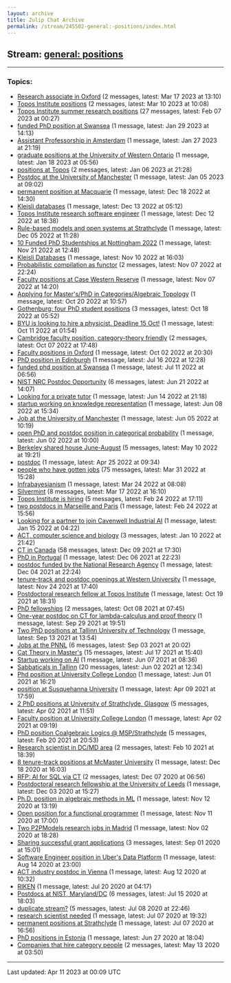 ```yaml
---
layout: archive
title: Zulip Chat Archive
permalink: /stream/245502-general:-positions/index.html
---
```


## Stream: [general: positions](https://mattecapu.github.io/ct-zulip-archive/stream/245502-general:-positions/index.html)
---

### Topics:

* [Research associate in Oxford](topic/topic_Research.20associate.20in.20Oxford.html) (2 messages, latest: Mar 17 2023 at 13:10)
* [Topos Institute positions](topic/topic_Topos.20Institute.20positions.html) (2 messages, latest: Mar 10 2023 at 10:08)
* [Topos Institute summer research positions](topic/topic_Topos.20Institute.20summer.20research.20positions.html) (27 messages, latest: Feb 07 2023 at 00:27)
* [funded PhD position at Swansea](topic/topic_funded.20PhD.20position.20at.20Swansea.html) (1 message, latest: Jan 29 2023 at 14:13)
* [Assistant Professorship in Amsterdam](topic/topic_Assistant.20Professorship.20in.20Amsterdam.html) (1 message, latest: Jan 27 2023 at 21:19)
* [graduate positions at the University of Western Ontario](topic/topic_graduate.20positions.20at.20the.20University.20of.20Western.20Ontario.html) (1 message, latest: Jan 18 2023 at 05:56)
* [positions at Topos](topic/topic_positions.20at.20Topos.html) (2 messages, latest: Jan 06 2023 at 21:28)
* [Postdoc at the University of Manchester](topic/topic_Postdoc.20at.20the.20University.20of.20Manchester.html) (1 message, latest: Jan 05 2023 at 09:02)
* [permanent position at Macquarie](topic/topic_permanent.20position.20at.20Macquarie.html) (1 message, latest: Dec 18 2022 at 14:30)
* [Kleisli databases](topic/topic_Kleisli.20databases.html) (1 message, latest: Dec 13 2022 at 05:12)
* [Topos Institute research software engineer](topic/topic_Topos.20Institute.20research.20software.20engineer.html) (1 message, latest: Dec 12 2022 at 18:38)
* [Rule-based models and open systems at Strathclyde](topic/topic_Rule-based.20models.20and.20open.20systems.20at.20Strathclyde.html) (1 message, latest: Dec 05 2022 at 11:28)
* [10 Funded PhD Studentships at Nottingham 2022](topic/topic_10.20Funded.20PhD.20Studentships.20at.20Nottingham.202022.html) (1 message, latest: Nov 21 2022 at 12:48)
* [Kleisli Databases](topic/topic_Kleisli.20Databases.html) (1 message, latest: Nov 10 2022 at 16:03)
* [Probabilistic compilation as functor](topic/topic_Probabilistic.20compilation.20as.20functor.html) (2 messages, latest: Nov 07 2022 at 22:24)
* [Faculty positions at Case Western Reserve](topic/topic_Faculty.20positions.20at.20Case.20Western.20Reserve.html) (1 message, latest: Nov 07 2022 at 14:20)
* [Applying for Master's/PhD in Categories/Algebraic Topology](topic/topic_Applying.20for.20Master's.2FPhD.20in.20Categories.2FAlgebraic.20Topology.html) (1 message, latest: Oct 20 2022 at 10:57)
* [Gothenburg: four PhD student positions](topic/topic_Gothenburg.3A.20four.20PhD.20student.20positions.html) (3 messages, latest: Oct 18 2022 at 05:52)
* [BYU is looking to hire a physicist. Deadline 15 Oct!](topic/topic_BYU.20is.20looking.20to.20hire.20a.20physicist.2E.20Deadline.2015.20Oct!.html) (1 message, latest: Oct 11 2022 at 01:54)
* [Cambridge faculty position, category-theory friendly](topic/topic_Cambridge.20faculty.20position.2C.20category-theory.20friendly.html) (2 messages, latest: Oct 07 2022 at 17:48)
* [Faculty positions in Oxford](topic/topic_Faculty.20positions.20in.20Oxford.html) (1 message, latest: Oct 02 2022 at 20:30)
* [PhD position in Edinburgh](topic/topic_PhD.20position.20in.20Edinburgh.html) (1 message, latest: Jul 16 2022 at 12:28)
* [funded phd position at Swansea](topic/topic_funded.20phd.20position.20at.20Swansea.html) (1 message, latest: Jul 11 2022 at 06:56)
* [NIST NRC Postdoc Opportunity](topic/topic_NIST.20NRC.20Postdoc.20Opportunity.html) (6 messages, latest: Jun 21 2022 at 14:07)
* [Looking for a private tutor](topic/topic_Looking.20for.20a.20private.20tutor.html) (1 message, latest: Jun 14 2022 at 21:18)
* [startup working on knowledge representation](topic/topic_startup.20working.20on.20knowledge.20representation.html) (1 message, latest: Jun 08 2022 at 15:34)
* [Job at the University of Manchester](topic/topic_Job.20at.20the.20University.20of.20Manchester.html) (1 message, latest: Jun 05 2022 at 10:19)
* [open PhD and postdoc position in categorical probability](topic/topic_open.20PhD.20and.20postdoc.20position.20in.20categorical.20probability.html) (1 message, latest: Jun 02 2022 at 10:00)
* [Berkeley shared house June-August](topic/topic_Berkeley.20shared.20house.20June-August.html) (5 messages, latest: May 10 2022 at 19:21)
* [postdoc](topic/topic_postdoc.html) (1 message, latest: Apr 25 2022 at 09:34)
* [people who have gotten jobs](topic/topic_people.20who.20have.20gotten.20jobs.html) (75 messages, latest: Mar 31 2022 at 15:28)
* [Infrabayesianism](topic/topic_Infrabayesianism.html) (1 message, latest: Mar 24 2022 at 08:08)
* [Silvermint](topic/topic_Silvermint.html) (8 messages, latest: Mar 17 2022 at 16:10)
* [Topos Institute is hiring](topic/topic_Topos.20Institute.20is.20hiring.html) (5 messages, latest: Feb 24 2022 at 17:11)
* [two postdocs in Marseille and Paris](topic/topic_two.20postdocs.20in.20Marseille.20and.20Paris.html) (1 message, latest: Feb 24 2022 at 15:56)
* [Looking for a partner to join Cavenwell Industrial AI](topic/topic_Looking.20for.20a.20partner.20to.20join.20Cavenwell.20Industrial.20AI.html) (1 message, latest: Jan 15 2022 at 04:22)
* [ACT, computer science and biology](topic/topic_ACT.2C.20computer.20science.20and.20biology.html) (3 messages, latest: Jan 10 2022 at 21:42)
* [CT in Canada](topic/topic_CT.20in.20Canada.html) (58 messages, latest: Dec 09 2021 at 17:30)
* [PhD in Portugal](topic/topic_PhD.20in.20Portugal.html) (1 message, latest: Dec 06 2021 at 22:23)
* [postdoc funded by the  National Research Agency](topic/topic_postdoc.20funded.20by.20the.20.20National.20Research.20Agency.html) (1 message, latest: Dec 04 2021 at 22:24)
* [tenure-track and postdoc openings at Western University](topic/topic_tenure-track.20and.20postdoc.20openings.20at.20Western.20University.html) (1 message, latest: Nov 24 2021 at 17:40)
* [Postdoctoral research fellow at Topos Institute](topic/topic_Postdoctoral.20research.20fellow.20at.20Topos.20Institute.html) (1 message, latest: Oct 19 2021 at 18:31)
* [PhD fellowships](topic/topic_PhD.20fellowships.html) (2 messages, latest: Oct 08 2021 at 07:45)
* [One-year postdoc on CT for lambda-calculus and proof theory](topic/topic_One-year.20postdoc.20on.20CT.20for.20lambda-calculus.20and.20proof.20theory.html) (1 message, latest: Sep 29 2021 at 19:51)
* [Two PhD positions at Tallinn University of Technology](topic/topic_Two.20PhD.20positions.20at.20Tallinn.20University.20of.20Technology.html) (1 message, latest: Sep 13 2021 at 13:54)
* [Jobs at the PNNL](topic/topic_Jobs.20at.20the.20PNNL.html) (6 messages, latest: Sep 03 2021 at 20:02)
* [Cat Theory in Master's](topic/topic_Cat.20Theory.20in.20Master's.html) (15 messages, latest: Jul 17 2021 at 15:40)
* [Startup working on AI](topic/topic_Startup.20working.20on.20AI.html) (1 message, latest: Jun 07 2021 at 08:36)
* [Sabbaticals in Tallinn](topic/topic_Sabbaticals.20in.20Tallinn.html) (20 messages, latest: Jun 02 2021 at 12:34)
* [Phd position at University College London](topic/topic_Phd.20position.20at.20University.20College.20London.html) (1 message, latest: Jun 01 2021 at 16:21)
* [position at Susquehanna University](topic/topic_position.20at.20Susquehanna.20University.html) (1 message, latest: Apr 09 2021 at 17:59)
* [2 PhD positions at University of Strathclyde, Glasgow](topic/topic_2.20PhD.20positions.20at.20University.20of.20Strathclyde.2C.20Glasgow.html) (5 messages, latest: Apr 02 2021 at 11:51)
* [Faculty position at University College London](topic/topic_Faculty.20position.20at.20University.20College.20London.html) (1 message, latest: Apr 02 2021 at 09:19)
* [PhD position Coalgebraic Logics @ MSP/Strathclyde](topic/topic_PhD.20position.20Coalgebraic.20Logics.20.40.20MSP.2FStrathclyde.html) (5 messages, latest: Feb 20 2021 at 20:53)
* [Research scientist in DC/MD area](topic/topic_Research.20scientist.20in.20DC.2FMD.20area.html) (2 messages, latest: Feb 10 2021 at 18:39)
* [8 tenure-track positions at McMaster University](topic/topic_8.20tenure-track.20positions.20at.20McMaster.20University.html) (1 message, latest: Dec 18 2020 at 16:03)
* [RFP: AI for SQL via CT](topic/topic_RFP.3A.20AI.20for.20SQL.20via.20CT.html) (2 messages, latest: Dec 07 2020 at 06:56)
* [Postdoctoral research fellowship at the University of Leeds](topic/topic_Postdoctoral.20research.20fellowship.20at.20the.20University.20of.20Leeds.html) (1 message, latest: Dec 03 2020 at 15:27)
* [Ph.D. position in algebraic methods in ML](topic/topic_Ph.2ED.2E.20position.20in.20algebraic.20methods.20in.20ML.html) (1 message, latest: Nov 12 2020 at 13:19)
* [Open position for a functional programmer](topic/topic_Open.20position.20for.20a.20functional.20programmer.html) (1 message, latest: Nov 11 2020 at 17:00)
* [Two P2PModels research jobs in Madrid](topic/topic_Two.20P2PModels.20research.20jobs.20in.20Madrid.html) (1 message, latest: Nov 02 2020 at 18:28)
* [Sharing successful grant applications](topic/topic_Sharing.20successful.20grant.20applications.html) (3 messages, latest: Sep 01 2020 at 15:01)
* [Software Engineer position in Uber's Data Platform](topic/topic_Software.20Engineer.20position.20in.20Uber's.20Data.20Platform.html) (1 message, latest: Aug 14 2020 at 23:00)
* [ACT industry postdoc in Vienna](topic/topic_ACT.20industry.20postdoc.20in.20Vienna.html) (1 message, latest: Aug 12 2020 at 10:32)
* [RIKEN](topic/topic_RIKEN.html) (1 message, latest: Jul 20 2020 at 04:17)
* [Postdocs at NIST, Maryland/DC](topic/topic_Postdocs.20at.20NIST.2C.20Maryland.2FDC.html) (6 messages, latest: Jul 15 2020 at 18:03)
* [duplicate stream?](topic/topic_duplicate.20stream.3F.html) (5 messages, latest: Jul 08 2020 at 22:46)
* [research scientist needed](topic/topic_research.20scientist.20needed.html) (1 message, latest: Jul 07 2020 at 19:32)
* [permanent positions at Strathclyde](topic/topic_permanent.20positions.20at.20Strathclyde.html) (1 message, latest: Jul 07 2020 at 16:56)
* [PhD positions in Estonia](topic/topic_PhD.20positions.20in.20Estonia.html) (1 message, latest: Jun 27 2020 at 18:04)
* [Companies that hire category people](topic/topic_Companies.20that.20hire.20category.20people.html) (2 messages, latest: May 13 2020 at 03:50)

<hr><p>Last updated: Apr 11 2023 at 00:09 UTC</p>